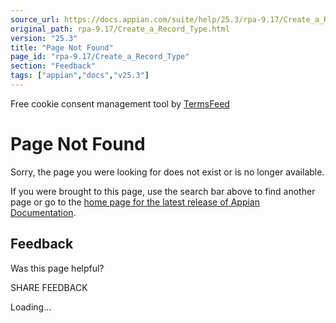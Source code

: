 ```yaml
---
source_url: https://docs.appian.com/suite/help/25.3/rpa-9.17/Create_a_Record_Type.html
original_path: rpa-9.17/Create_a_Record_Type.html
version: "25.3"
title: "Page Not Found"
page_id: "rpa-9.17/Create_a_Record_Type"
section: "Feedback"
tags: ["appian","docs","v25.3"]
---
```



Free cookie consent management tool by [TermsFeed](https://www.termsfeed.com/)

# Page Not Found

Sorry, the page you were looking for does not exist or is no longer available.

If you were brought to this page, use the search bar above to find another page or go to the [home page for the latest release of Appian Documentation](https://docs.appian.com/suite/help/latest/).

## Feedback

Was this page helpful?

SHARE FEEDBACK

Loading...